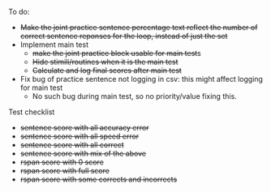 To do:
- ~~Make the joint practice sentence percentage text reflect the number of correct sentence reponses for the loop, instead of just the set~~
- Implement main test
    - ~~make the joint practice block usable for main test~~s
    - ~~Hide stimili/routines when it is the main test~~
    - ~~Calculate and log final scores after main test~~
- Fix bug of practice sentence not logging in csv: this might affect logging for main test
    - No such bug during main test, so no priority/value fixing this.

Test checklist
- ~~sentence score with all accuracy error~~
- ~~sentence score with all speed error~~
- ~~sentence score with all correct~~
- ~~sentence score with mix of the above~~
- ~~rspan score with 0 score~~
- ~~rspan score with full score~~
- ~~rspan score with some corrects and incorrects~~